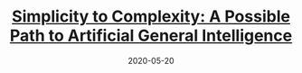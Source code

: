 ---
type: blog
layout: archive
date: 2020-05-20
title: "[Simplicity to Complexity: A Possible Path to Artificial General Intelligence
](https://towardsdatascience.com/emergence-how-artificial-general-intelligence-can-be-computationally-modeled-b5fea4797028)"
header:
  teaser: "https://miro.medium.com/max/770/1*g1J5LzPgK-P1ZxgC-1uR-Q.jpeg"
excerpt: "Opinion: An Argument for Cellular Automata-like Mechanisms in Approaching Artificial General Intelligence (AGI)"
category:
  - Artificial Intelligence
  - Opinion
---